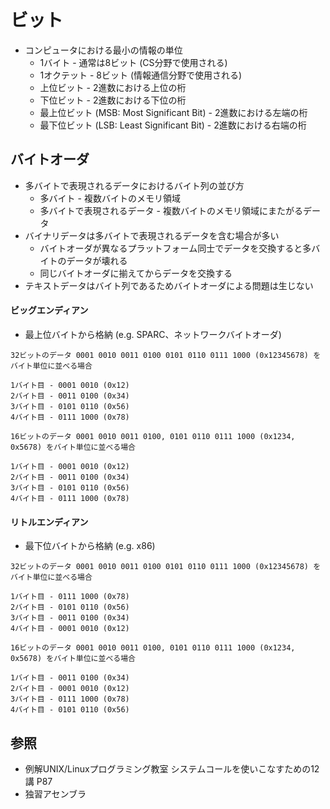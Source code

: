 # ビット
- コンピュータにおける最小の情報の単位
  - 1バイト - 通常は8ビット (CS分野で使用される)
  - 1オクテット - 8ビット (情報通信分野で使用される)
  - 上位ビット - 2進数における上位の桁
  - 下位ビット - 2進数における下位の桁
  - 最上位ビット (MSB: Most Significant Bit) - 2進数における左端の桁
  - 最下位ビット (LSB: Least Significant Bit) - 2進数における右端の桁

## バイトオーダ
- 多バイトで表現されるデータにおけるバイト列の並び方
  - 多バイト - 複数バイトのメモリ領域
  - 多バイトで表現されるデータ - 複数バイトのメモリ領域にまたがるデータ
- バイナリデータは多バイトで表現されるデータを含む場合が多い
  - バイトオーダが異なるプラットフォーム同士でデータを交換すると多バイトのデータが壊れる
  - 同じバイトオーダに揃えてからデータを交換する
- テキストデータはバイト列であるためバイトオーダによる問題は生じない

#### ビッグエンディアン
- 最上位バイトから格納 (e.g. SPARC、ネットワークバイトオーダ)

```
32ビットのデータ 0001 0010 0011 0100 0101 0110 0111 1000 (0x12345678) をバイト単位に並べる場合

1バイト目 - 0001 0010 (0x12)
2バイト目 - 0011 0100 (0x34)
3バイト目 - 0101 0110 (0x56)
4バイト目 - 0111 1000 (0x78)
```

```
16ビットのデータ 0001 0010 0011 0100, 0101 0110 0111 1000 (0x1234, 0x5678) をバイト単位に並べる場合

1バイト目 - 0001 0010 (0x12)
2バイト目 - 0011 0100 (0x34)
3バイト目 - 0101 0110 (0x56)
4バイト目 - 0111 1000 (0x78)
```

#### リトルエンディアン
- 最下位バイトから格納 (e.g. x86)

```
32ビットのデータ 0001 0010 0011 0100 0101 0110 0111 1000 (0x12345678) をバイト単位に並べる場合

1バイト目 - 0111 1000 (0x78)
2バイト目 - 0101 0110 (0x56)
3バイト目 - 0011 0100 (0x34)
4バイト目 - 0001 0010 (0x12)
```

```
16ビットのデータ 0001 0010 0011 0100, 0101 0110 0111 1000 (0x1234, 0x5678) をバイト単位に並べる場合

1バイト目 - 0011 0100 (0x34)
2バイト目 - 0001 0010 (0x12)
3バイト目 - 0111 1000 (0x78)
4バイト目 - 0101 0110 (0x56)
```

## 参照
- 例解UNIX/Linuxプログラミング教室 システムコールを使いこなすための12講 P87
- 独習アセンブラ
